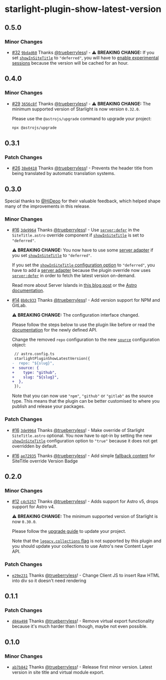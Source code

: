 # starlight-plugin-show-latest-version

## 0.5.0

### Minor Changes

- [#32](https://github.com/trueberryless-org/starlight-plugin-show-latest-version/pull/32) [`9bdad60`](https://github.com/trueberryless-org/starlight-plugin-show-latest-version/commit/9bdad60c0f257bb5889c5ca9c0700d2e5c9dcc9b) Thanks [@trueberryless](https://github.com/trueberryless)! - ⚠️ **BREAKING CHANGE:** If you set [`showInSiteTitle`](https://starlight-plugin-show-latest-version.trueberryless.org/configuration#showinsitetitle) to `"deferred"`, you will have to [enable experimental sessions](https://docs.astro.build/en/reference/experimental-flags/sessions/#enabling-experimental-sessions) because the version will be cached for an hour.

## 0.4.0

### Minor Changes

- [#29](https://github.com/trueberryless-org/starlight-plugin-show-latest-version/pull/29) [`3656c8f`](https://github.com/trueberryless-org/starlight-plugin-show-latest-version/commit/3656c8f9b35ca3cf4cade1791098301020bc117c) Thanks [@trueberryless](https://github.com/trueberryless)! - ⚠️ **BREAKING CHANGE:** The minimum supported version of Starlight is now version `0.32.0`.

  Please use the `@astrojs/upgrade` command to upgrade your project:

  ```sh
  npx @astrojs/upgrade
  ```

## 0.3.1

### Patch Changes

- [#26](https://github.com/trueberryless-org/starlight-plugin-show-latest-version/pull/26) [`38e0418`](https://github.com/trueberryless-org/starlight-plugin-show-latest-version/commit/38e04186f90a4e575dde53339e290098574a2db4) Thanks [@trueberryless](https://github.com/trueberryless)! - Prevents the header title from being translated by automatic translation systems.

## 0.3.0

Special thanks to [@HiDeoo](https://github.com/HiDeoo) for their valuable feedback, which helped shape many of the improvements in this release.

### Minor Changes

- [#16](https://github.com/trueberryless-org/starlight-plugin-show-latest-version/pull/16) [`3de9964`](https://github.com/trueberryless-org/starlight-plugin-show-latest-version/commit/3de9964f4860928c42754c94e8be1c246b1cc674) Thanks [@trueberryless](https://github.com/trueberryless)! - Use [`server:defer`](https://docs.astro.build/en/reference/directives-reference/#serverdefer) in the `SiteTitle.astro` override component if [`showInSiteTitle`](https://starlight-plugin-show-latest-version.trueberryless.org/configuration/#showinsitetitle) is set to `"deferred"`.

  ⚠️ **BREAKING CHANGE:** You now have to use some [server adapter](https://docs.astro.build/en/guides/on-demand-rendering/#server-adapters) if you set [`showInSiteTitle`](https://starlight-plugin-show-latest-version.trueberryless.org/configuration/#showinsitetitle) to `"deferred"`.

  If you set the [`showInSiteTitle` configuration option](https://starlight-plugin-show-latest-version.trueberryless.org/configuration/#showinsitetitle) to `"deferred"`, you have to add a [server adapter](https://docs.astro.build/en/guides/on-demand-rendering/#server-adapters) because the plugin override now uses [`server:defer`](https://docs.astro.build/en/reference/directives-reference/#serverdefer) in order to fetch the latest version on-demand.

  Read more about Server Islands in [this blog post](https://astro.build/blog/future-of-astro-server-islands/) or the [Astro documentation](https://docs.astro.build/en/guides/server-islands/).

- [#14](https://github.com/trueberryless-org/starlight-plugin-show-latest-version/pull/14) [`8b0c933`](https://github.com/trueberryless-org/starlight-plugin-show-latest-version/commit/8b0c933c19b1fc1ed035e85a45168c0ec1b4f3a7) Thanks [@trueberryless](https://github.com/trueberryless)! - Add version support for NPM and GitLab.

  ⚠️ **BREAKING CHANGE:** The configuration interface changed.

  Please follow the steps below to use the plugin like before or read the [documentation](https://starlight-plugin-show-latest-version.trueberryless.org/configuration/#source) for the newly defined API.

  Change the removed `repo` configuration to the new [`source`](https://starlight-plugin-show-latest-version.trueberryless.org/configuration/#source) configuration object:

  ```diff
   // astro.config.ts
   starlightPluginShowLatestVersion({
  -  repo: "${slug}",
  +  source: {
  +    type: "github",
  +    slug: "${slug}",
  +  },
   }),
  ```

  Note that you can now use `"npm"`, `"github"` or `"gitlab"` as the source type. This means that the plugin can be better customised to where you publish and release your packages.

### Patch Changes

- [#16](https://github.com/trueberryless-org/starlight-plugin-show-latest-version/pull/16) [`3de9964`](https://github.com/trueberryless-org/starlight-plugin-show-latest-version/commit/3de9964f4860928c42754c94e8be1c246b1cc674) Thanks [@trueberryless](https://github.com/trueberryless)! - Make override of Starlight `SiteTitle.astro` optional. You now have to opt-in by setting the new [`showInSiteTitle`](https://starlight-plugin-show-latest-version.trueberryless.org/configuration/#showinsitetitle) configuration option to `"true"` because it does not get overridden by default.

- [#16](https://github.com/trueberryless-org/starlight-plugin-show-latest-version/pull/16) [`ae72935`](https://github.com/trueberryless-org/starlight-plugin-show-latest-version/commit/ae72935cbdca23c5e7d880d4f0c82c57c328e874) Thanks [@trueberryless](https://github.com/trueberryless)! - Add simple [fallback content](https://docs.astro.build/en/guides/server-islands/#server-island-fallback-content) for SiteTitle override Version Badge

## 0.2.0

### Minor Changes

- [#12](https://github.com/trueberryless-org/starlight-plugin-show-latest-version/pull/12) [`c4c5257`](https://github.com/trueberryless-org/starlight-plugin-show-latest-version/commit/c4c525794ba68fe9f33d16194c6802632f5cba77) Thanks [@trueberryless](https://github.com/trueberryless)! - Adds support for Astro v5, drops support for Astro v4.

  ⚠️ **BREAKING CHANGE:** The minimum supported version of Starlight is now `0.30.0`.

  Please follow the [upgrade guide](https://github.com/withastro/starlight/releases/tag/%40astrojs/starlight%400.30.0) to update your project.

  Note that the [`legacy.collections` flag](https://docs.astro.build/en/reference/legacy-flags/#collections) is not supported by this plugin and you should update your collections to use Astro's new Content Layer API.

### Patch Changes

- [`e29e231`](https://github.com/trueberryless-org/starlight-plugin-show-latest-version/commit/e29e2318eb36400ee5752017487518f07d091e31) Thanks [@trueberryless](https://github.com/trueberryless)! - Change Client JS to insert Raw HTML into div so it doesn't need rendering

## 0.1.1

### Patch Changes

- [`d84a498`](https://github.com/trueberryless-org/starlight-plugin-show-latest-version/commit/d84a4981b81d3c4402834028e0f96f23be4c5a4e) Thanks [@trueberryless](https://github.com/trueberryless)! - Remove virtual export functionality because it's much harder than I though, maybe not even possible.

## 0.1.0

### Minor Changes

- [`ab7b842`](https://github.com/trueberryless-org/starlight-plugin-show-latest-version/commit/ab7b842691b74692c513ecd5e4557112a7eccca6) Thanks [@trueberryless](https://github.com/trueberryless)! - Release first minor version. Latest version in site title and virtual module export.
